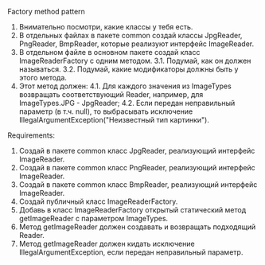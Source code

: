 Factory method pattern
1. Внимательно посмотри, какие классы у тебя есть.
2. В отдельных файлах в пакете common создай классы JpgReader, PngReader, BmpReader, которые реализуют интерфейс ImageReader.
3. В отдельном файле в основном пакете создай класс ImageReaderFactory с одним методом.
   3.1. Подумай, как он должен называться.
   3.2. Подумай, какие модификаторы должны быть у этого метода.
4. Этот метод должен:
   4.1. Для каждого значения из ImageTypes возвращать соответствующий Reader, например, для ImageTypes.JPG - JpgReader;
   4.2. Если передан неправильный параметр (в т.ч. null), то выбрасывать исключение IllegalArgumentException("Неизвестный тип картинки").


Requirements:
1. Создай в пакете common класс JpgReader, реализующий интерфейс ImageReader.
2. Создай в пакете common класс PngReader, реализующий интерфейс ImageReader.
3. Создай в пакете common класс BmpReader, реализующий интерфейс ImageReader.
4. Создай публичный класс ImageReaderFactory.
5. Добавь в класс ImageReaderFactory открытый статический метод getImageReader с параметром ImageTypes.
6. Метод getImageReader должен создавать и возвращать подходящий Reader.
7. Метод getImageReader должен кидать исключение IllegalArgumentException, если передан неправильный параметр.